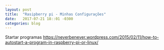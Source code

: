 ```yaml
---
layout: post
title:  "Rasipberry pi - Minhas Configurações"
date:   2017-07-21 18::01 -0300
categories: blog
---
```

Startar programas
https://neverbenever.wordpress.com/2015/02/11/how-to-autostart-a-program-in-raspberry-pi-or-linux/

